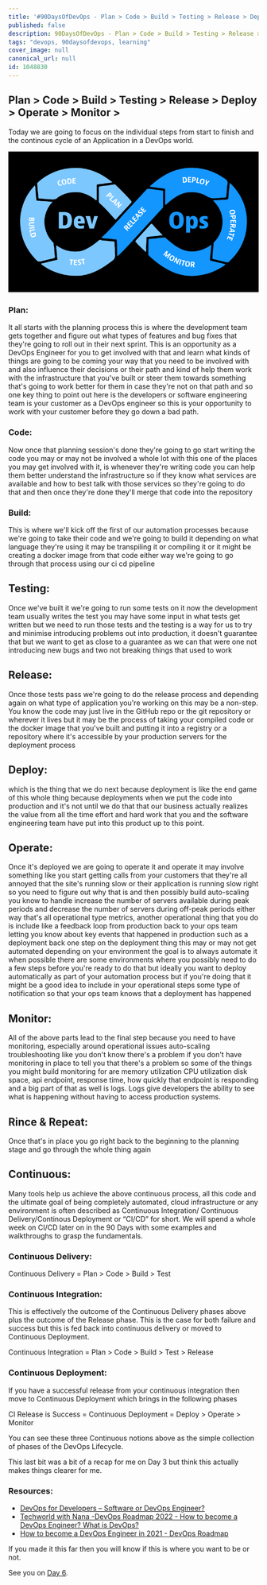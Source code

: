 ```yaml
---
title: '#90DaysOfDevOps - Plan > Code > Build > Testing > Release > Deploy > Operate > Monitor > - Day 5'
published: false
description: 90DaysOfDevOps - Plan > Code > Build > Testing > Release > Deploy > Operate > Monitor >
tags: "devops, 90daysofdevops, learning"
cover_image: null
canonical_url: null
id: 1048830
---
```

## Plan > Code > Build > Testing > Release > Deploy > Operate > Monitor > 

Today we are going to focus on the individual steps from start to finish and the continous cycle of an Application in a DevOps world. 

![DevOps](Images/Day5_DevOps8.png)

### Plan:

It all starts with the planning process this is where the development team gets together and figure out what types of features and bug fixes that they're going to roll out in their next sprint. This is an opportunity as a DevOps Engineer for you to get involved with that and learn what kinds of things are going to be coming your way that you need to be involved with and also influence their decisions or their path and kind of help them work with the infrastructure that you've built or steer them towards something that's going to work better for them in case they're not on that path and so one key thing to point out here is the developers or software engineering team is your customer as a DevOps engineer so this is your opportunity to work with your customer before they go down a bad path.

### Code:

Now once that planning session's done they're going to go start writing the code you may or may not be involved a whole lot with this one of the places you may get involved with it, is whenever they're writing code you can help them better understand the infrastructure so if they know what services are available and how to best talk with those services so they're going to do that and then once they're done they'll merge that code into the repository 

### Build:

This is where we'll kick off the first of our automation processes because we're going to take their code and we're going to build it depending on what language they're using it may be transpiling it or compiling it or it might be creating a docker image from that code either way we're going to go through that process using our ci cd pipeline 

## Testing:

Once we've built it we're going to run some tests on it now the development team usually writes the test you may have some input in what tests get written but we need to run those tests and the testing is a way for us to try and minimise introducing problems out into production, it doesn't guarantee that but we want to get as close to a guarantee as we can that were one not introducing new bugs and two not breaking things that used to work

## Release:

Once those tests pass we're going to do the release process and depending again on what type of application you're working on this may be a non-step. You know the code may just live in the GitHub repo or the git repository or wherever it lives but it may be the process of taking your compiled code or the docker image that you've built and putting it into a registry or a repository where it's accessible by your production servers for the deployment process 

## Deploy:

which is the thing that we do next because deployment is like the end game of this whole thing because deployments when we put the code into production and it's not until we do that that our business actually realizes the value from all the time effort and hard work that you and the software engineering team have put into this product up to this point. 

## Operate:

Once it's deployed we are going to operate it and operate it may involve something like you start getting calls from your customers that they're all annoyed that the site's running slow or their application is running slow right so you need to figure out why that is and then possibly build auto-scaling you know to handle increase the number of servers available during peak periods and decrease the number of servers during off-peak periods either way that's all operational type metrics, another operational thing that you do is include like a feedback loop from production back to your ops team letting you know about key events that happened in production such as a deployment back one step on the deployment thing this may or may not get automated depending on your environment the goal is to always automate it when possible there are some environments where you possibly need to do a few steps before you're ready to do that but ideally you want to deploy automatically as part of your automation process but if you're doing that it might be a good idea to include in your operational steps some type of notification so that your ops team knows that a deployment has happened 

## Monitor:

All of the above parts lead to the final step because you need to have monitoring, especially around operational issues auto-scaling troubleshooting like you don't know
there's a problem if you don't have monitoring in place to tell you that there's a problem so some of the things you might build monitoring for are memory utilization CPU utilization disk space, api endpoint,  response time,  how quickly that endpoint is responding and a big part of that as well is logs. Logs give developers the ability to see what is happening without having to access production systems. 

## Rince & Repeat: 

Once that's in place you go right back to the beginning to the planning stage and go through the whole thing again

## Continuous:

Many tools help us achieve the above continuous process, all this code and the ultimate goal of being completely automated, cloud infrastructure or any environment is often described as Continuous Integration/ Continuous Delivery/Continous Deployment or “CI/CD” for short. We will spend a whole week on CI/CD later on in the 90 Days with some examples and walkthroughs to grasp the fundamentals. 

### Continuous Delivery:

Continuous Delivery = Plan > Code > Build > Test 

### Continuous Integration:

This is effectively the outcome of the Continuous Delivery phases above plus the outcome of the Release phase. This is the case for both failure and success but this is fed back into continuous delivery or moved to Continuous Deployment. 

Continuous Integration = Plan > Code > Build > Test > Release 

### Continuous Deployment: 

If you have a successful release from your continuous integration then move to Continuous Deployment which brings in the following phases 

CI Release is Success = Continuous Deployment = Deploy > Operate > Monitor 

You can see these three Continuous notions above as the simple collection of phases of the DevOps Lifecycle. 

This last bit was a bit of a recap for me on Day 3 but think this actually makes things clearer for me. 

### Resources:

- [DevOps for Developers – Software or DevOps Engineer?](https://www.youtube.com/watch?v=a0-uE3rOyeU)
- [Techworld with Nana -DevOps Roadmap 2022 - How to become a DevOps Engineer? What is DevOps?](https://www.youtube.com/watch?v=9pZ2xmsSDdo&t=125s)
- [How to become a DevOps Engineer in 2021 - DevOps Roadmap](https://www.youtube.com/watch?v=5pxbp6FyTfk)

If you made it this far then you will know if this is where you want to be or not. 

See you on [Day 6](day06.md). 
